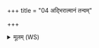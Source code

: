+++
title = "04 अद्भिरात्मानं तन्वम्"

+++
<details><summary>मूलम् (WS)</summary>

अद्भिरात्मानं तन्वं शुम्भमाना गृहान् प्रेहि महिषी भवासि ।  
तत्र त्वादुर्गार्हपत्याय देवाः प्रजावती जरदष्टिर्यथासः ॥ ४ ॥
</details>